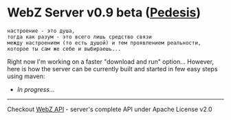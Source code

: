 # WebZ Server v0.9 beta ([Pedesis](https://www.pinterest.com/teremterem/pedesis-from-ancient-greek-a-leaping/))

```
настроение - это душа,  
тогда как разум - это всего лишь средство связи  
между настроением (то есть душой) и тем проявлением реальности,  
которое ты сам же себе и выбираешь...
```

Right now I'm working on a faster "download and run" option... However, here is how the server can be currently built and started in few easy steps using maven:
* *In progress...*

----
Checkout [WebZ API](https://github.com/terems-org/webz-api#webz-api-v09-beta-pedesis) - server's complete API under Apache License v2.0

